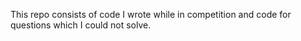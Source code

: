 This repo consists of code I wrote while in competition and code for questions which I could not solve.
